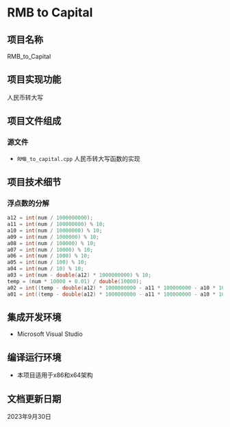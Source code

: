# RMB to Capital

## 项目名称

RMB_to_Capital

## 项目实现功能

人民币转大写

## 项目文件组成

### 源文件

* `RMB_to_capital.cpp`
人民币转大写函数的实现

## 项目技术细节

### 浮点数的分解

```cpp
a12 = int(num / 1000000000);
a11 = int(num / 100000000) % 10;
a10 = int(num / 10000000) % 10;
a09 = int(num / 1000000) % 10;
a08 = int(num / 100000) % 10;
a07 = int(num / 10000) % 10;
a06 = int(num / 1000) % 10;
a05 = int(num / 100) % 10;
a04 = int(num / 10) % 10;
a03 = int(num - double(a12) * 1000000000) % 10;
temp = (num * 10000 + 0.01) / double(10000);
a02 = int((temp - double(a12) * 1000000000 - a11 * 100000000 - a10 * 10000000 - a09 * 1000000 - a08 * 100000 - a07 * 10000 - a06 * 1000 - a05 * 100 - a04 * 10 - a03) * 10);
a01 = int((temp - double(a12) * 1000000000 - a11 * 100000000 - a10 * 10000000 - a09 * 1000000 - a08 * 100000 - a07 * 10000 - a06 * 1000 - a05 * 100 - a04 * 10 - a03) * 100) % 10;
```

## 集成开发环境

* Microsoft Visual Studio

## 编译运行环境

* 本项目适用于x86和x64架构

## 文档更新日期

2023年9月30日